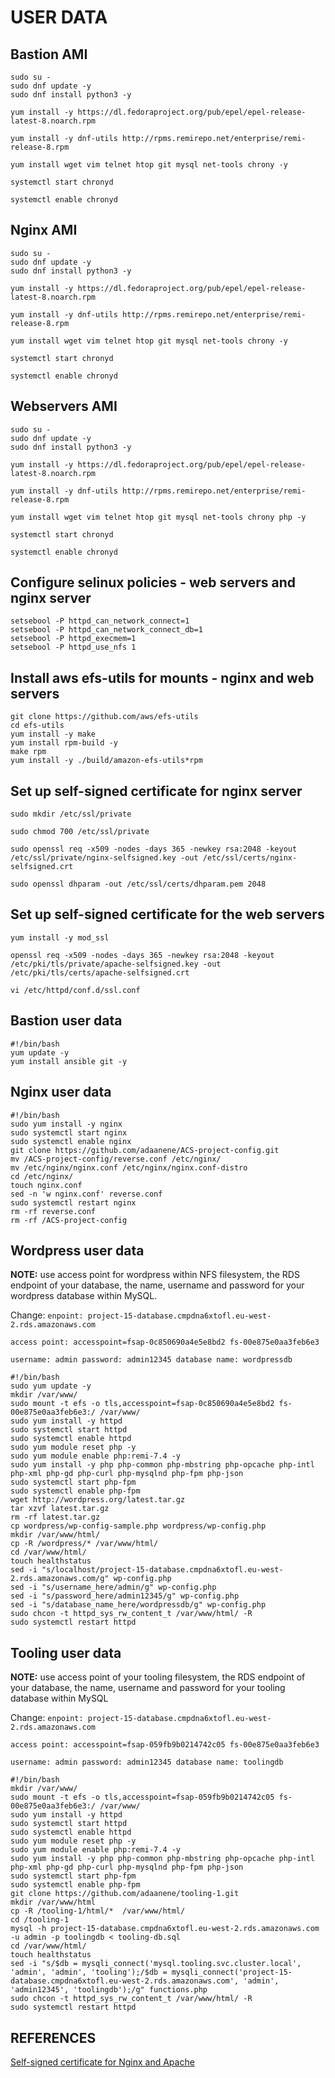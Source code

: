 # USER DATA

## Bastion AMI

```n
sudo su -
sudo dnf update -y
sudo dnf install python3 -y

yum install -y https://dl.fedoraproject.org/pub/epel/epel-release-latest-8.noarch.rpm

yum install -y dnf-utils http://rpms.remirepo.net/enterprise/remi-release-8.rpm

yum install wget vim telnet htop git mysql net-tools chrony -y

systemctl start chronyd

systemctl enable chronyd
``````

## Nginx AMI

```n
sudo su -
sudo dnf update -y
sudo dnf install python3 -y

yum install -y https://dl.fedoraproject.org/pub/epel/epel-release-latest-8.noarch.rpm

yum install -y dnf-utils http://rpms.remirepo.net/enterprise/remi-release-8.rpm

yum install wget vim telnet htop git mysql net-tools chrony -y

systemctl start chronyd

systemctl enable chronyd
```

## Webservers AMI

```n
sudo su -
sudo dnf update -y
sudo dnf install python3 -y

yum install -y https://dl.fedoraproject.org/pub/epel/epel-release-latest-8.noarch.rpm

yum install -y dnf-utils http://rpms.remirepo.net/enterprise/remi-release-8.rpm

yum install wget vim telnet htop git mysql net-tools chrony php -y

systemctl start chronyd

systemctl enable chronyd
```

## Configure selinux policies - web servers and nginx server

```n
setsebool -P httpd_can_network_connect=1
setsebool -P httpd_can_network_connect_db=1
setsebool -P httpd_execmem=1
setsebool -P httpd_use_nfs 1
```

## Install aws efs-utils for mounts - nginx and web servers

```n
git clone https://github.com/aws/efs-utils
cd efs-utils
yum install -y make
yum install rpm-build -y
make rpm
yum install -y ./build/amazon-efs-utils*rpm
```

## Set up self-signed certificate for nginx server

``````n
sudo mkdir /etc/ssl/private

sudo chmod 700 /etc/ssl/private

sudo openssl req -x509 -nodes -days 365 -newkey rsa:2048 -keyout /etc/ssl/private/nginx-selfsigned.key -out /etc/ssl/certs/nginx-selfsigned.crt

sudo openssl dhparam -out /etc/ssl/certs/dhparam.pem 2048
``````

## Set up self-signed certificate for the web servers

```n
yum install -y mod_ssl

openssl req -x509 -nodes -days 365 -newkey rsa:2048 -keyout /etc/pki/tls/private/apache-selfsigned.key -out /etc/pki/tls/certs/apache-selfsigned.crt

vi /etc/httpd/conf.d/ssl.conf 
```

## Bastion user data

``````n
#!/bin/bash
yum update -y
yum install ansible git -y
``````

## Nginx user data

``````n
#!/bin/bash
sudo yum install -y nginx
sudo systemctl start nginx
sudo systemctl enable nginx
git clone https://github.com/adaanene/ACS-project-config.git
mv /ACS-project-config/reverse.conf /etc/nginx/
mv /etc/nginx/nginx.conf /etc/nginx/nginx.conf-distro
cd /etc/nginx/
touch nginx.conf
sed -n 'w nginx.conf' reverse.conf
sudo systemctl restart nginx
rm -rf reverse.conf
rm -rf /ACS-project-config

``````

## Wordpress user data

**NOTE:** use access point for wordpress within NFS filesystem, the RDS endpoint of your database, the name, username and password for your wordpress database within MySQL.

Change:
`enpoint: project-15-database.cmpdna6xtofl.eu-west-2.rds.amazonaws.com`

`access point: accesspoint=fsap-0c850690a4e5e8bd2 fs-00e875e0aa3feb6e3`

`username: admin
password: admin12345
database name: wordpressdb`

``````n
#!/bin/bash
sudo yum update -y
mkdir /var/www/
sudo mount -t efs -o tls,accesspoint=fsap-0c850690a4e5e8bd2 fs-00e875e0aa3feb6e3:/ /var/www/
sudo yum install -y httpd 
sudo systemctl start httpd
sudo systemctl enable httpd
sudo yum module reset php -y
sudo yum module enable php:remi-7.4 -y
sudo yum install -y php php-common php-mbstring php-opcache php-intl php-xml php-gd php-curl php-mysqlnd php-fpm php-json
sudo systemctl start php-fpm
sudo systemctl enable php-fpm
wget http://wordpress.org/latest.tar.gz
tar xzvf latest.tar.gz
rm -rf latest.tar.gz
cp wordpress/wp-config-sample.php wordpress/wp-config.php
mkdir /var/www/html/
cp -R /wordpress/* /var/www/html/
cd /var/www/html/
touch healthstatus
sed -i "s/localhost/project-15-database.cmpdna6xtofl.eu-west-2.rds.amazonaws.com/g" wp-config.php 
sed -i "s/username_here/admin/g" wp-config.php 
sed -i "s/password_here/admin12345/g" wp-config.php 
sed -i "s/database_name_here/wordpressdb/g" wp-config.php 
sudo chcon -t httpd_sys_rw_content_t /var/www/html/ -R
sudo systemctl restart httpd
``````

## Tooling user data

**NOTE:** use access point of your tooling filesystem, the RDS endpoint of your database, the name, username and password for your tooling database within MySQL

Change:
`enpoint: project-15-database.cmpdna6xtofl.eu-west-2.rds.amazonaws.com`

`access point: accesspoint=fsap-059fb9b0214742c05 fs-00e875e0aa3feb6e3`

`username: admin
password: admin12345
database name: toolingdb`

``````n
#!/bin/bash
mkdir /var/www/
sudo mount -t efs -o tls,accesspoint=fsap-059fb9b0214742c05 fs-00e875e0aa3feb6e3:/ /var/www/
sudo yum install -y httpd 
sudo systemctl start httpd
sudo systemctl enable httpd
sudo yum module reset php -y
sudo yum module enable php:remi-7.4 -y
sudo yum install -y php php-common php-mbstring php-opcache php-intl php-xml php-gd php-curl php-mysqlnd php-fpm php-json
sudo systemctl start php-fpm
sudo systemctl enable php-fpm
git clone https://github.com/adaanene/tooling-1.git
mkdir /var/www/html
cp -R /tooling-1/html/*  /var/www/html/
cd /tooling-1
mysql -h project-15-database.cmpdna6xtofl.eu-west-2.rds.amazonaws.com -u admin -p toolingdb < tooling-db.sql
cd /var/www/html/
touch healthstatus
sed -i "s/$db = mysqli_connect('mysql.tooling.svc.cluster.local', 'admin', 'admin', 'tooling');/$db = mysqli_connect('project-15-database.cmpdna6xtofl.eu-west-2.rds.amazonaws.com', 'admin', 'admin12345', 'toolingdb');/g" functions.php
sudo chcon -t httpd_sys_rw_content_t /var/www/html/ -R
sudo systemctl restart httpd
``````

## REFERENCES

[Self-signed certificate for Nginx and Apache](https://www.digitalocean.com/community/tutorials/how-to-create-a-self-signed-ssl-certificate-for-nginx-on-centos-7)
